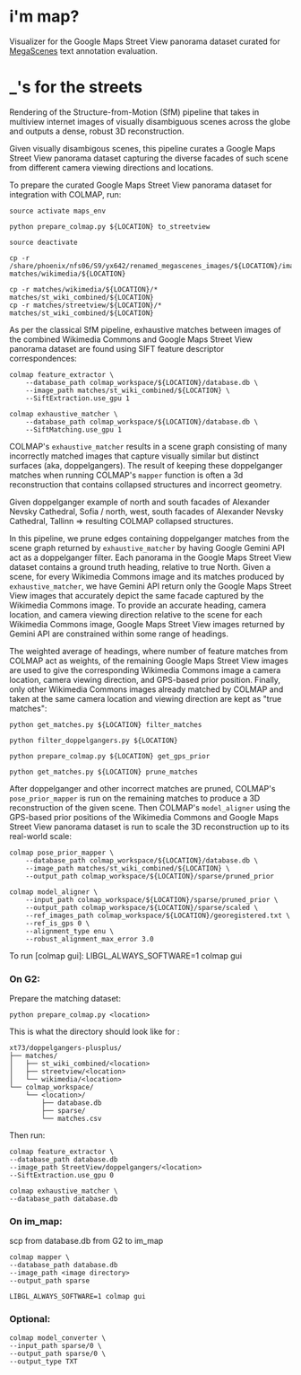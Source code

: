 # i'm map?

Visualizer for the Google Maps Street View panorama dataset curated for [MegaScenes](https://megascenes.github.io/) text annotation evaluation. 

# _'s for the streets

Rendering of the Structure-from-Motion (SfM) pipeline that takes in multiview internet images of visually disambiguous scenes across the globe and outputs a dense, robust 3D reconstruction.

Given visually disambigous scenes, this pipeline curates a Google Maps Street View panorama dataset capturing the diverse facades of such scene from different camera viewing directions and locations. 

To prepare the curated Google Maps Street View panorama dataset for integration with COLMAP, run:

```
source activate maps_env

python prepare_colmap.py ${LOCATION} to_streetview

source deactivate

cp -r /share/phoenix/nfs06/S9/yx642/renamed_megascenes_images/${LOCATION}/images/* matches/wikimedia/${LOCATION}

cp -r matches/wikimedia/${LOCATION}/* matches/st_wiki_combined/${LOCATION}
cp -r matches/streetview/${LOCATION}/* matches/st_wiki_combined/${LOCATION}
```

As per the classical SfM pipeline, exhaustive matches between images of the combined Wikimedia Commons and Google Maps Street View panorama dataset are found using SIFT feature descriptor correspondences:

```
colmap feature_extractor \
    --database_path colmap_workspace/${LOCATION}/database.db \
    --image_path matches/st_wiki_combined/${LOCATION} \
    --SiftExtraction.use_gpu 1

colmap exhaustive_matcher \
    --database_path colmap_workspace/${LOCATION}/database.db \
    --SiftMatching.use_gpu 1
```

COLMAP's ```exhaustive_matcher``` results in a scene graph consisting of many incorrectly matched images that capture visually similar but distinct surfaces (aka, doppelgangers). The result of keeping these doppelganger matches when running COLMAP's ```mapper``` function is often a 3d reconstruction that contains collapsed structures and incorrect geometry.

Given doppelganger example of north and south facades of Alexander Nevsky Cathedral, Sofia / north, west, south facades of Alexander Nevsky Cathedral, Tallinn => resulting COLMAP collapsed structures.

In this pipeline, we prune edges containing doppelganger matches from the scene graph returned by ```exhaustive_matcher``` by having Google Gemini API act as a doppelganger filter. Each panorama in the Google Maps Street View dataset contains a ground truth heading, relative to true North. Given a scene, for every Wikimedia Commons image and its matches produced by ```exhaustive_matcher```, we have Gemini API return only the Google Maps Street View images that accurately depict the same facade captured by the Wikimedia Commons image. To provide an accurate heading, camera location, and camera viewing direction relative to the scene for each Wikimedia Commons image, Google Maps Street View images returned by Gemini API are constrained within some range of headings. 

The weighted average of headings, where number of feature matches from COLMAP act as weights, of the remaining Google Maps Street View images are used to give the corresponding Wikimedia Commons image a camera location, camera viewing direction, and GPS-based prior position. Finally, only other Wikimedia Commons images already matched by COLMAP and taken at the same camera location and viewing direction are kept as "true matches":

```
python get_matches.py ${LOCATION} filter_matches

python filter_doppelgangers.py ${LOCATION}

python prepare_colmap.py ${LOCATION} get_gps_prior

python get_matches.py ${LOCATION} prune_matches
```

After doppelganger and other incorrect matches are pruned, COLMAP's ```pose_prior_mapper``` is run on the remaining matches to produce a 3D reconstruction of the given scene. Then COLMAP's ```model_aligner``` using the GPS-based prior positions of the Wikimedia Commons and Google Maps Street View panorama dataset is run to scale the 3D reconstruction up to its real-world scale:

```
colmap pose_prior_mapper \
    --database_path colmap_workspace/${LOCATION}/database.db \
    --image_path matches/st_wiki_combined/${LOCATION} \
    --output_path colmap_workspace/${LOCATION}/sparse/pruned_prior

colmap model_aligner \
    --input_path colmap_workspace/${LOCATION}/sparse/pruned_prior \
    --output_path colmap_workspace/${LOCATION}/sparse/scaled \
    --ref_images_path colmap_workspace/${LOCATION}/georegistered.txt \
    --ref_is_gps 0 \
    --alignment_type enu \
    --robust_alignment_max_error 3.0
```

To run [colmap gui]: LIBGL_ALWAYS_SOFTWARE=1 colmap gui

### On G2: 
Prepare the <location> matching dataset:
```
python prepare_colmap.py <location>
```

This is what the directory should look like for <location>: 

```
xt73/doppelgangers-plusplus/
├── matches/
│   ├── st_wiki_combined/<location>  
│   ├── streetview/<location>           
│   └── wikimedia/<location>               
└── colmap_workspace/         
    └── <location>/
        ├── database.db 
        ├── sparse/          
        └── matches.csv 
```
Then run:
```
colmap feature_extractor \
--database_path database.db
--image_path StreetView/doppelgangers/<location>
--SiftExtraction.use_gpu 0

colmap exhaustive_matcher \
--database_path database.db
```

### On im_map:
scp from database.db from G2 to im_map

```
colmap mapper \
--database_path database.db
--image_path <image directory>
--output_path sparse

LIBGL_ALWAYS_SOFTWARE=1 colmap gui
```

### Optional:
```
colmap model_converter \
--input_path sparse/0 \
--output_path sparse/0 \
--output_type TXT
```